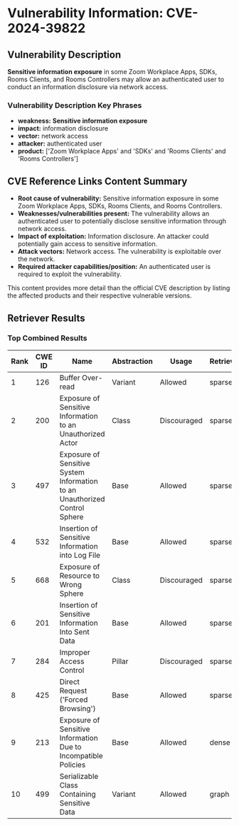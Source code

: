 # Vulnerability Information: CVE-2024-39822

## Vulnerability Description
**Sensitive information exposure** in some Zoom Workplace Apps, SDKs, Rooms Clients, and Rooms Controllers may allow an authenticated user to conduct an information disclosure via network access.

### Vulnerability Description Key Phrases
- **weakness:** **Sensitive information exposure**
- **impact:** information disclosure
- **vector:** network access
- **attacker:** authenticated user
- **product:** ['Zoom Workplace Apps' and 'SDKs' and 'Rooms Clients' and 'Rooms Controllers']

## CVE Reference Links Content Summary
- **Root cause of vulnerability:** Sensitive information exposure in some Zoom Workplace Apps, SDKs, Rooms Clients, and Rooms Controllers.
- **Weaknesses/vulnerabilities present:**  The vulnerability allows an authenticated user to potentially disclose sensitive information through network access.
- **Impact of exploitation:** Information disclosure. An attacker could potentially gain access to sensitive information.
- **Attack vectors:** Network access. The vulnerability is exploitable over the network.
- **Required attacker capabilities/position:** An authenticated user is required to exploit the vulnerability.

This content provides more detail than the official CVE description by listing the affected products and their respective vulnerable versions.

## Retriever Results

### Top Combined Results

| Rank | CWE ID | Name | Abstraction | Usage  | Retrievers | Individual Scores |
|------|--------|------|-------------|-------|------------|-------------------|
| 1 | 126 | Buffer Over-read | Variant | Allowed | sparse | 0.148 |
| 2 | 200 | Exposure of Sensitive Information to an Unauthorized Actor | Class | Discouraged | sparse | 0.144 |
| 3 | 497 | Exposure of Sensitive System Information to an Unauthorized Control Sphere | Base | Allowed | sparse | 0.137 |
| 4 | 532 | Insertion of Sensitive Information into Log File | Base | Allowed | sparse | 0.136 |
| 5 | 668 | Exposure of Resource to Wrong Sphere | Class | Discouraged | sparse | 0.132 |
| 6 | 201 | Insertion of Sensitive Information Into Sent Data | Base | Allowed | sparse | 0.131 |
| 7 | 284 | Improper Access Control | Pillar | Discouraged | sparse | 0.126 |
| 8 | 425 | Direct Request ('Forced Browsing') | Base | Allowed | sparse | 0.126 |
| 9 | 213 | Exposure of Sensitive Information Due to Incompatible Policies | Base | Allowed | dense | 0.620 |
| 10 | 499 | Serializable Class Containing Sensitive Data | Variant | Allowed | graph | 0.003 |

